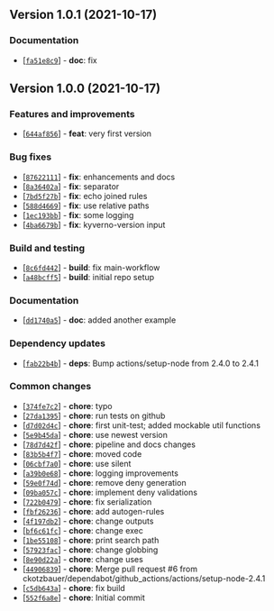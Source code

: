 ## Version 1.0.1 (2021-10-17)

### Documentation

* [[`fa51e8c9`](https://github.com/ckotzbauer&#x2F;kyverno-test-action/commit/fa51e8c9)] - **doc**: fix


## Version 1.0.0 (2021-10-17)

### Features and improvements

* [[`644af856`](https://github.com/ckotzbauer&#x2F;kyverno-test-action/commit/644af856)] - **feat**: very first version

### Bug fixes

* [[`87622111`](https://github.com/ckotzbauer&#x2F;kyverno-test-action/commit/87622111)] - **fix**: enhancements and docs
* [[`8a36402a`](https://github.com/ckotzbauer&#x2F;kyverno-test-action/commit/8a36402a)] - **fix**: separator
* [[`7bd5f27b`](https://github.com/ckotzbauer&#x2F;kyverno-test-action/commit/7bd5f27b)] - **fix**: echo joined rules
* [[`588d4669`](https://github.com/ckotzbauer&#x2F;kyverno-test-action/commit/588d4669)] - **fix**: use relative paths
* [[`1ec193bb`](https://github.com/ckotzbauer&#x2F;kyverno-test-action/commit/1ec193bb)] - **fix**: some logging
* [[`4ba6679b`](https://github.com/ckotzbauer&#x2F;kyverno-test-action/commit/4ba6679b)] - **fix**: kyverno-version input

### Build and testing

* [[`8c6fd442`](https://github.com/ckotzbauer&#x2F;kyverno-test-action/commit/8c6fd442)] - **build**: fix main-workflow
* [[`a48bcff5`](https://github.com/ckotzbauer&#x2F;kyverno-test-action/commit/a48bcff5)] - **build**: initial repo setup

### Documentation

* [[`dd1740a5`](https://github.com/ckotzbauer&#x2F;kyverno-test-action/commit/dd1740a5)] - **doc**: added another example

### Dependency updates

* [[`fab22b4b`](https://github.com/ckotzbauer&#x2F;kyverno-test-action/commit/fab22b4b)] - **deps**: Bump actions&#x2F;setup-node from 2.4.0 to 2.4.1

### Common changes

* [[`374fe7c2`](https://github.com/ckotzbauer&#x2F;kyverno-test-action/commit/374fe7c2)] - **chore**: typo
* [[`27da1395`](https://github.com/ckotzbauer&#x2F;kyverno-test-action/commit/27da1395)] - **chore**: run tests on github
* [[`d7d02d4c`](https://github.com/ckotzbauer&#x2F;kyverno-test-action/commit/d7d02d4c)] - **chore**: first unit-test; added mockable util functions
* [[`5e9b45da`](https://github.com/ckotzbauer&#x2F;kyverno-test-action/commit/5e9b45da)] - **chore**: use newest version
* [[`78d7d42f`](https://github.com/ckotzbauer&#x2F;kyverno-test-action/commit/78d7d42f)] - **chore**: pipeline and docs changes
* [[`83b5b4f7`](https://github.com/ckotzbauer&#x2F;kyverno-test-action/commit/83b5b4f7)] - **chore**: moved code
* [[`06cbf7a0`](https://github.com/ckotzbauer&#x2F;kyverno-test-action/commit/06cbf7a0)] - **chore**: use silent
* [[`a39b0e68`](https://github.com/ckotzbauer&#x2F;kyverno-test-action/commit/a39b0e68)] - **chore**: logging improvements
* [[`59e0f74d`](https://github.com/ckotzbauer&#x2F;kyverno-test-action/commit/59e0f74d)] - **chore**: remove deny generation
* [[`09ba057c`](https://github.com/ckotzbauer&#x2F;kyverno-test-action/commit/09ba057c)] - **chore**: implement deny validations
* [[`722b0479`](https://github.com/ckotzbauer&#x2F;kyverno-test-action/commit/722b0479)] - **chore**: fix serialization
* [[`fbf26236`](https://github.com/ckotzbauer&#x2F;kyverno-test-action/commit/fbf26236)] - **chore**: add autogen-rules
* [[`4f197db2`](https://github.com/ckotzbauer&#x2F;kyverno-test-action/commit/4f197db2)] - **chore**: change outputs
* [[`bf6c61fc`](https://github.com/ckotzbauer&#x2F;kyverno-test-action/commit/bf6c61fc)] - **chore**: change exec
* [[`1be55108`](https://github.com/ckotzbauer&#x2F;kyverno-test-action/commit/1be55108)] - **chore**: print search path
* [[`57923fac`](https://github.com/ckotzbauer&#x2F;kyverno-test-action/commit/57923fac)] - **chore**: change globbing
* [[`8e90d22a`](https://github.com/ckotzbauer&#x2F;kyverno-test-action/commit/8e90d22a)] - **chore**: change uses
* [[`44906839`](https://github.com/ckotzbauer&#x2F;kyverno-test-action/commit/44906839)] - **chore**: Merge pull request #6 from ckotzbauer&#x2F;dependabot&#x2F;github_actions&#x2F;actions&#x2F;setup-node-2.4.1
* [[`c5db643a`](https://github.com/ckotzbauer&#x2F;kyverno-test-action/commit/c5db643a)] - **chore**: fix build
* [[`552f6a8e`](https://github.com/ckotzbauer&#x2F;kyverno-test-action/commit/552f6a8e)] - **chore**: Initial commit


